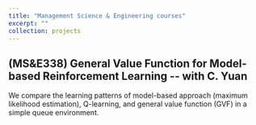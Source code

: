 ```yaml
---
title: "Management Science & Engineering courses"
excerpt: ""
collection: projects
---
```


## (MS&E338) General Value Function for Model-based Reinforcement Learning -- with C. Yuan
We compare the learning patterns of model-based approach (maximum likelihood estimation), Q-learning, and general value function (GVF) in a simple queue environment. 